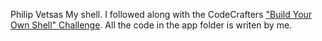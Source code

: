 Philip Vetsas
My shell. I followed along with the CodeCrafters 
["Build Your Own Shell" Challenge](https://app.codecrafters.io/courses/shell/overview). All the code in the app folder is writen by me. 